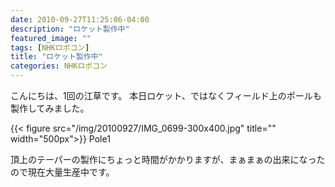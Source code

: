 ```yaml
---
date: 2010-09-27T11:25:06-04:00
description: "ロケット製作中"
featured_image: ""
tags: [NHKロボコン]
title: "ロケット製作中"
categories: NHKロボコン
---
```


こんにちは、1回の江草です。
本日ロケット、ではなくフィールド上のポールも製作してみました。

{{< figure src="/img/20100927/IMG_0699-300x400.jpg" title="" width="500px">}}
Pole1

頂上のテーパーの製作にちょっと時間がかかりますが、まぁまぁの出来になったので現在大量生産中です。
